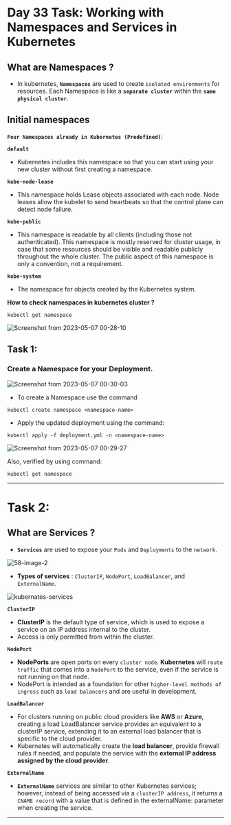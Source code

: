 # Day 33 Task: Working with Namespaces and Services in Kubernetes

## What are Namespaces ?
- In kubernetes, **`Namespaces`** are used to create `isolated environments` for resources. Each Namespace is like a **`separate cluster`** within the **`same physical cluster`**.

## Initial namespaces 
**`Four Namespaces already in Kubernetes (Predefined)`**:

**`default`**

- Kubernetes includes this namespace so that you can start using your new cluster without first creating a namespace.

**`kube-node-lease`**

- This namespace holds Lease objects associated with each node. Node leases allow the kubelet to send heartbeats so that the control plane can detect node failure.

**`kube-public`**
- This namespace is readable by all clients (including those not authenticated). This namespace is mostly reserved for cluster usage, in case that some resources should be visible and readable publicly throughout the whole cluster. The public aspect of this namespace is only a convention, not a requirement.

**`kube-system`**
- The namespace for objects created by the Kubernetes system.

**How to check namespaces in kubernetes cluster ?**
```
kubectl get namespace
```

![Screenshot from 2023-05-07 00-28-10](https://user-images.githubusercontent.com/76991475/236642054-7e99be52-994c-416c-9b85-1fccf5c62d38.png)

## Task 1:

### Create a Namespace for your Deployment.

![Screenshot from 2023-05-07 00-30-03](https://user-images.githubusercontent.com/76991475/236642062-4a7a213e-2cb6-4f5e-9f1e-32f4a8688184.png)

- To create a Namespace use the command
```
kubectl create namespace <namespace-name>
```

- Apply the updated deployment using the command:
```
kubectl apply -f deployment.yml -n <namespace-name>
```

![Screenshot from 2023-05-07 00-29-27](https://user-images.githubusercontent.com/76991475/236642059-8f9fa275-895d-4403-8fdc-1c91a116cfda.png)

Also, verified by using command:
```
kubectl get namespace
```

---
# Task 2:
## What are Services ?
- **`Services`** are used to expose your `Pods` and `Deployments` to the `network`.

![58-image-2](https://user-images.githubusercontent.com/76991475/236643088-4afefeea-761f-4afd-85f8-5e86bd696e8e.png)

- **Types of services** : `ClusterIP`, `NodePort`, `LoadBalancer`, and `ExternalName`.

![kubernates-services](https://user-images.githubusercontent.com/76991475/236643132-9b513882-3265-4c06-9d57-4265391db532.png)

**`ClusterIP`** 
- **ClusterIP** is the default type of service, which is used to expose a service on an IP address internal to the cluster.
- Access is only permitted from within the cluster.

**`NodePort`**
- **NodePorts** are open ports on every `cluster node`. **Kubernetes** will `route traffic` that comes into a `NodePort` to the service, even if the service is not running on that node. 
- NodePort is intended as a foundation for other `higher-level methods of ingress` such as `load balancers` and are useful in development.

**`LoadBalancer`** 
- For clusters running on public cloud providers like **AWS** or **Azure**, creating a load LoadBalancer service provides an equivalent to a clusterIP service, extending it to an external load balancer that is specific to the cloud provider. 
- Kubernetes will automatically create the **load balancer**, provide firewall rules if needed, and populate the service with the **external IP address assigned by the cloud provider**.

**`ExternalName`**  
- **`ExternalName`** services are similar to other Kubernetes services; however, instead of being accessed via a `clusterIP address`, it returns a `CNAME record` with a value that is defined in the externalName: parameter when creating the service.

---